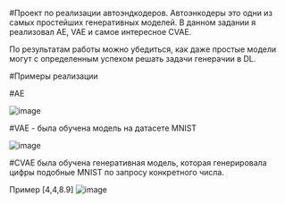 #Проект по реализации автоэндкодеров. 
Автоэнкодеры это одни из самых простейших генеративных моделей. В данном задании я реализовал AE, VAE и самое интересное CVAE.

По результатам работы можно убедиться, как даже простые модели могут с определенным успехом решать задачи генерачии в DL.

#Примеры реализации 

#AE 

![image](https://github.com/SoloWayG/My_Pytorch_Projects/assets/113540469/ad2d6da0-9d0a-4ad8-a6d2-b8059f59ee30)


#VAE - была обучена модель на датасете MNIST

![image](https://github.com/SoloWayG/My_Pytorch_Projects/assets/113540469/d1a5eb04-3db3-4449-9ce0-4ffd1f74f8e6)

#CVAE была обучена генеративная модель, которая генерировала цифры подобные MNIST по запросу конкретного числа.

Пример [4,4,8.9]
![image](https://github.com/SoloWayG/My_Pytorch_Projects/assets/113540469/991d3754-d7cf-4c06-821d-24d46fc0d9be)
